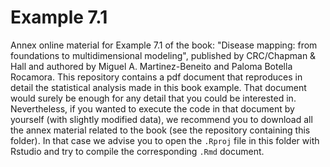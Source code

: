# Example 7.1

Annex online material for Example 7.1 of the book: "Disease mapping: from foundations to multidimensional modeling", published by CRC/Chapman & Hall and authored by Miguel A. Martinez-Beneito and Paloma Botella Rocamora. This repository contains a pdf document that reproduces in detail the statistical analysis made in this book example. That document would surely be enough for any detail that you could be interested in. Nevertheless, if you wanted to execute the code in that document by yourself (with slightly modified data), we recommend you to download all the annex material related to the book (see the repository containing this folder). In that case we advise you to open the `.Rproj` file in this folder with Rstudio and try to compile the corresponding `.Rmd` document. 